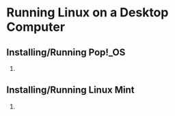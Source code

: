 # Running Linux on a Desktop Computer

## Installing/Running Pop!_OS

1. 

## Installing/Running Linux Mint

1. 
